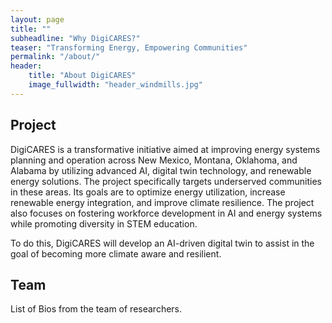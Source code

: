 ```yaml
---
layout: page
title: ""
subheadline: "Why DigiCARES?"
teaser: "Transforming Energy, Empowering Communities"
permalink: "/about/"
header:
    title: "About DigiCARES"
    image_fullwidth: "header_windmills.jpg"
---
```


## Project

DigiCARES is a transformative initiative aimed at improving energy systems
planning and operation across New Mexico, Montana, Oklahoma, and Alabama by
utilizing advanced AI, digital twin technology, and renewable energy solutions.
The project specifically targets underserved communities in these areas. Its
goals are to optimize energy utilization, increase renewable energy integration,
and improve climate resilience. The project also focuses on fostering workforce
development in AI and energy systems while promoting diversity in STEM
education.

To do this, DigiCARES will develop an AI-driven digital twin to assist in the
goal of becoming more climate aware and resilient.

## Team

List of Bios from the team of researchers.


